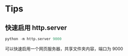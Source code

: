 # Tips

## 快速启用 http.server

```python
python -m http.server 9000
```

可以快速启用一个网页服务器，共享文件夹内容，端口为 9000 